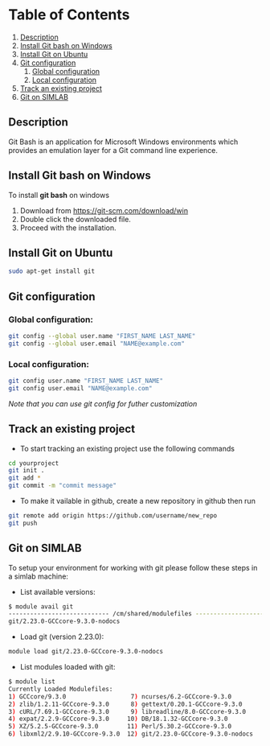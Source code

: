 # Table of Contents
1. [Description](#desc)
2. [Install Git bash on Windows](#installgitwindows)
3. [Install Git on Ubuntu](#installgitubuntu)
4. [Git configuration](#gitconfig)
    1. [Global configuration](#globalconfig)
    2. [Local configuration](#localconfig)
5. [Track an existing project](#track)
6. [Git on SIMLAB](#gitonsimlab)

## Description <a name="desc"></a>
Git Bash is an application for Microsoft Windows environments which provides an emulation layer for a Git command line
experience.

## Install Git bash on Windows <a name="installgitwindows"></a>

To install **git bash** on windows

1. Download  from https://git-scm.com/download/win
2. Double click the downloaded file.
3. Proceed with the installation.

## Install Git on Ubuntu <a name="installgitubuntu"></a>

```sh
sudo apt-get install git
```

## Git configuration <a name="gitconfig"></a>

### Global configuration: <a name="globalconfig"></a>


```sh
git config --global user.name "FIRST_NAME LAST_NAME"
git config --global user.email "NAME@example.com"
```

### Local configuration: <a name="localconfig"></a>


```bash
git config user.name "FIRST_NAME LAST_NAME"
git config user.email "NAME@example.com"
```

*Note that you can use git config for futher customization*

## Track an existing project <a name="track"></a>

- To start tracking an existing project use the following commands


```bash
cd yourproject
git init .
git add *
git commit -m "commit message"
```

- To make it vailable in github, create a new repository in github then run

```bash
git remote add origin https://github.com/username/new_repo
git push
```

## Git on SIMLAB <a name="gitonsimlab"></a>

To setup your environment for working with git please follow these steps in a simlab machine:

- List available versions:
```sh
$ module avail git
---------------------------- /cm/shared/modulefiles ----------------------------
git/2.23.0-GCCcore-9.3.0-nodocs  
```
- Load git (version 2.23.0):
```sh
module load git/2.23.0-GCCcore-9.3.0-nodocs
```
- List modules loaded with git:
```sh
$ module list
Currently Loaded Modulefiles:
1) GCCcore/9.3.0                  7) ncurses/6.2-GCCcore-9.3.0        
2) zlib/1.2.11-GCCcore-9.3.0      8) gettext/0.20.1-GCCcore-9.3.0     
3) cURL/7.69.1-GCCcore-9.3.0      9) libreadline/8.0-GCCcore-9.3.0    
4) expat/2.2.9-GCCcore-9.3.0     10) DB/18.1.32-GCCcore-9.3.0         
5) XZ/5.2.5-GCCcore-9.3.0        11) Perl/5.30.2-GCCcore-9.3.0        
6) libxml2/2.9.10-GCCcore-9.3.0  12) git/2.23.0-GCCcore-9.3.0-nodocs
```
